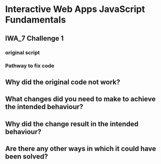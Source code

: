 # Interactive Web Apps JavaScript Fundamentals
## IWA_7 Challenge 1

### original script

### Pathway to fix code

## Why did the original code not work?

## What changes did you need to make to achieve the intended behaviour?

## Why did the change result in the intended behaviour?

## Are there any other ways in which it could have been solved?
